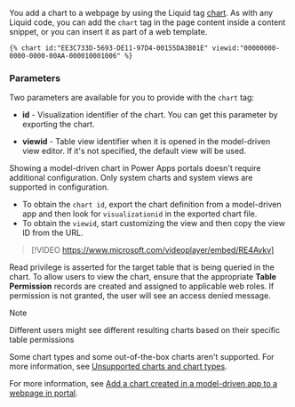 You add a chart to a webpage by using the Liquid tag [chart](https://docs.microsoft.com/powerapps/maker/portals/liquid/portals-table-tags#chart). As with any Liquid code, you can add the `chart` tag in the page content inside a content snippet, or you can insert it as part of a web template.

```twig
{% chart id:"EE3C733D-5693-DE11-97D4-00155DA3B01E" viewid:"00000000-0000-0000-00AA-000010001006" %}
```

### Parameters

Two parameters are available for you to provide with the `chart` tag:

- **id** - Visualization identifier of the chart. You can get this parameter by exporting the chart.

- **viewid** - Table view identifier when it is opened in the model-driven view editor. If it's not specified, the default view will be used.

Showing a model-driven chart in Power Apps portals doesn't require additional configuration. Only system charts and system views are supported in configuration.

- To obtain the `chart id`, export the chart definition from a model-driven app and then look for `visualizationid` in the exported chart file.
- To obtain the `viewid`, start customizing the view and then copy the view ID from the URL.

> [!VIDEO https://www.microsoft.com/videoplayer/embed/RE4Avkv]

Read privilege is asserted for the target table that is being queried in the chart. To allow users to view the chart, ensure that the appropriate **Table Permission** records are created and assigned to applicable web roles. If permission is not granted, the user will see an access denied message.

> [!NOTE]
> Different users might see different resulting charts based on their specific table permissions

Some chart types and some out-of-the-box charts aren't supported. For more information, see [Unsupported charts and chart types](https://docs.microsoft.com/powerapps/maker/portals/configure/add-chart#unsupported-charts-and-chart-types/?azure-portal=true).

For more information, see [Add a chart created in a model-driven app to a webpage in portal](https://docs.microsoft.com/powerapps/maker/portals/configure/add-chart/?azure-portal=true).
